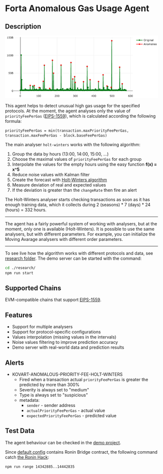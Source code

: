 # Forta Anomalous Gas Usage Agent

## Description

<p align="center">
  <img alt="Ronin Bridge gas usage" src="./blob/ronin-bridge.png">
</p>

This agent helps to detect unusual high gas usage for the specified protocols.
At the moment, the agent analyses only the value of `priorityFeePerGas` ([EIPS-1559](https://eips.ethereum.org/EIPS/eip-1559)),
which is calculated according the following formula:

```
priorityFeePerGas = min(transaction.maxPriorityFeePerGas, transaction.maxFeePerGas - block.baseFeePerGas)
```

The main analyser `holt-winters` works with the following algorithm: 
1. Group the data by hours (13:00, 14:00, 15:00, ...)
2. Choose the maximal values of  `priorityFeePerGas` for each group
3. Interpolate the values for the empty hours using the easy function **f(x) = x^5**
4. Reduce noise values with Kalman filter
5. Create the forecast with [Holt-Winters algorithm](https://otexts.com/fpp2/holt-winters.html)
6. Measure deviation of real and expected values
7. If the deviation is greater than the `changeRate` then fire an alert

The Holt-Winters analyser starts checking transactions as soon as it has enough training data,
which it collects during 2 (seasons) * 7 (days) * 24 (hours) = 332 hours.

---

The agent has a fairly powerful system of working with analysers, but at the moment, only one is available (Holt-Winters).
It is possible to use the same analysers, but with different parameters. For example, you can initialize the Moving Avarage analysers with different order parameters.

---

To see live how the algorithm works with different protocols and data, see [research folder](./research).
The demo server can be started with the command:

```bash
cd ./research/
npm run start
```

## Supported Chains

EVM-compatible chains that support [EIPS-1559](https://eips.ethereum.org/EIPS/eip-1559).

## Features

- Support for multiple analysers
- Support for protocol-specific configurations
- Values interpolation (missing values in the intervals)
- Noise values filtering to improve prediction accuracy
- Demo server with real-world data and prediction results

## Alerts

- KOVART-ANOMALOUS-PRIORITY-FEE-HOLT-WINTERS
  - Fired when a transaction actual `priorityFeePerGas` is greater the predicted by more than 300%
  - Severity is always set to "medium"
  - Type is always set to "suspicious"
  - metadata:
    - `sender` - sender address
    - `actualPriorityFeePerGas` - actual value
    - `expectedPriorityFeePerGas` - predicted value

## Test Data

The agent behaviour can be checked in the [demo project](./research).

Since [default config](./agent-config.json) contains Ronin Bridge contract, 
the following command catch [the Ronin Hack](https://forta.org/blog/ronin-hack/):

```bash
npm run range 14342885..14442835
```
